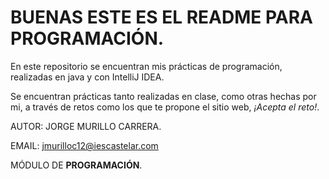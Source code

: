 

# **BUENAS ESTE ES EL README PARA PROGRAMACIÓN.**


En este repositorio se encuentran mis prácticas de programación, realizadas en java y con IntelliJ IDEA.

Se encuentran prácticas tanto realizadas en clase, como otras hechas por mi, a través de retos como los que te propone el sitio web, *¡Acepta el reto!*.


AUTOR: JORGE MURILLO CARRERA.

EMAIL: jmurilloc12@iescastelar.com

MÓDULO DE **PROGRAMACIÓN**.
